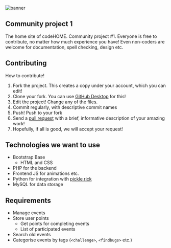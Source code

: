 ![banner](https://preview.ibb.co/f904gG/community1.png)
## Community project 1
The home site of codeHOME. Community project #1.
Everyone is free to contribute, no matter how much experience you have! Even non-coders are welcome for documentation, spell checking, design etc.
## Contributing

How to contribute!
1. Fork the project. This creates a copy under your account, which you can edit!
2. Clone your fork. You can use [GitHub Desktop](https://desktop.github.com/) for this!
3. Edit the project! Change any of the files.
4. Commit regularly, with descriptive commit names
5. Push! Push to your fork
6. Send a [pull request](https://help.github.com/articles/about-pull-requests/) with a brief, informative description of your amazing work!
7. Hopefully, if all is good, we will accept your request! 

## Technologies we want to use
 - Bootstrap Base
    - HTML and CSS
 - PHP for the backend
 - Frontend JS for animations etc.
 - Python for integration with [pickle rick](https://github.com/codeHOME-Community/pickle-rickbot)
 - MySQL for data storage

## Requirements
- Manage events
- Store user points
    - Get points for completing events
    - List of participated events
- Search old events
- Categorise events by tags (`<challenge>`, `<findbugs>` etc.)
